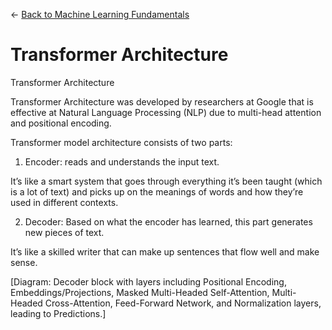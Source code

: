 ← [Back to Machine Learning Fundamentals](../Machine%20learning%20fundamentals.md)

# Transformer Architecture

Transformer Architecture

Transformer Architecture was developed by researchers at Google that is effective at Natural Language Processing (NLP) due to multi-head attention and positional encoding.

Transformer model architecture consists of two parts:


1. Encoder: reads and understands the input text.

It’s like a smart system that goes through everything it’s been taught (which is a lot of text) and picks up on the meanings of words and how they’re used in different contexts.


2. Decoder: Based on what the encoder has learned, this part generates new pieces of text.

It’s like a skilled writer that can make up sentences that flow well and make sense.

[Diagram: Decoder block with layers including Positional Encoding, Embeddings/Projections, Masked Multi-Headed Self-Attention, Multi-Headed Cross-Attention, Feed-Forward Network, and Normalization layers, leading to Predictions.]

